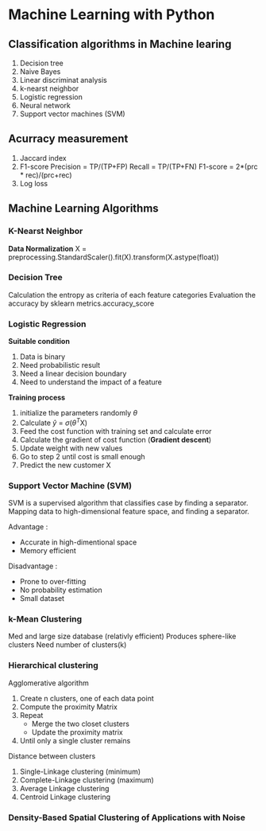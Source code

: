 # Machine Learning with Python
## Classification algorithms in Machine learing

1. Decision tree
2. Naive Bayes
3. Linear discriminat analysis
4. k-nearst neighbor
5. Logistic regression
6. Neural network
7. Support vector machines (SVM)

## Acurracy measurement

1. Jaccard index
2. F1-score
    Precision = TP/(TP+FP)
    Recall = TP/(TP+FN)
    F1-score = 2*(prc * rec)/(prc+rec)
3. Log loss

## Machine Learning Algorithms
### K-Nearst Neighbor
**Data Normalization**
X = preprocessing.StandardScaler().fit(X).transform(X.astype(float))

### Decision Tree
Calculation the entropy as criteria of each feature categories
Evaluation the accuracy by sklearn metrics.accuracy_score

### Logistic Regression
**Suitable condition**
1. Data is binary
2. Need probabilistic result
3. Need a linear decision boundary 
4. Need to understand the impact of a feature

**Training process**
1. initialize the parameters randomly $\theta$
2. Calculate $\hat{y}$ = $\sigma$($\theta^T$X)
3. Feed the cost function with training set and calculate error
4. Calculate the gradient of cost function (**Gradient descent**)
5. Update weight with new values
6. Go to step 2 until cost is small enough
7. Predict the new customer X

### Support Vector Machine (SVM)
SVM is a supervised algorithm that classifies case by finding a separator.
Mapping data to high-dimensional feature space, and finding a separator.

Advantage :
* Accurate in high-dimentional space
* Memory efficient

Disadvantage : 
* Prone to over-fitting
* No probability estimation
* Small dataset

### k-Mean Clustering
Med and large size database (relativly efficient)
Produces sphere-like clusters
Need number of clusters(k)

### Hierarchical clustering
Agglomerative algorithm
1. Create n clusters, one of each data point
2. Compute the proximity Matrix
3. Repeat 
    * Merge the two closet clusters
    * Update the proximity matrix
4. Until only a single cluster remains

Distance between clusters
1. Single-Linkage clustering (minimum)
2. Complete-Linkage clustering (maximum)
3. Average Linkage clustering 
4. Centroid Linkage clustering 

### Density-Based Spatial Clustering of Applications with Noise
